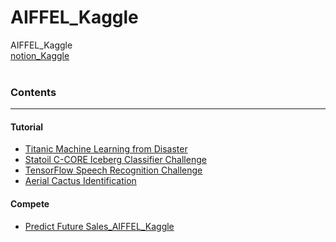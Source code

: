 # AIFFEL_Kaggle
AIFFEL_Kaggle  
[notion_Kaggle](https://www.notion.so/jaeheee/Kaggle-2df3b8b8c0584a5aa6244007db1f3fa7)
<br>
<br>

### Contents
---
#### Tutorial

- [Titanic Machine Learning from Disaster](https://github.com/JaeHeee/AIFFEL_Kaggle/blob/master/Tutorial/Titanic%20Machine%20Learning%20from%20Disaster.ipynb)
- [Statoil C-CORE Iceberg Classifier Challenge](https://github.com/JaeHeee/AIFFEL_Kaggle/blob/master/Tutorial/Statoil%20C-CORE%20Iceberg%20Classifier%20Challenge.ipynb)
- [TensorFlow Speech Recognition Challenge](https://github.com/JaeHeee/AIFFEL_Kaggle/blob/master/Tutorial/TensorFlow%20Speech%20Recognition%20Challenge.ipynb)
- [Aerial Cactus Identification](https://github.com/JaeHeee/AIFFEL_Kaggle/blob/master/Tutorial/Aerial%20Cactus%20Identification.ipynb)

#### Compete
- [Predict Future Sales_AIFFEL_Kaggle](https://github.com/JaeHeee/AIFFEL_Kaggle/blob/master/Compete/merona_final.ipynb)